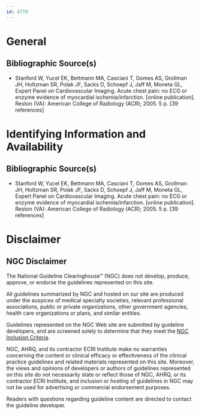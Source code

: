 ```yaml
---
id: 4770
---
```


# General

## Bibliographic Source(s)

- Stanford W, Yucel EK, Bettmann MA, Casciani T, Gomes AS, Grollman JH, Holtzman SR, Polak JF, Sacks D, Schoepf J, Jaff M, Moneta GL, Expert Panel on Cardiovascular Imaging. Acute chest pain: no ECG or enzyme evidence of myocardial ischemia/infarction. [online publication]. Reston (VA): American College of Radiology (ACR); 2005. 5 p. [39 references]

# Identifying Information and Availability

## Bibliographic Source(s)

- Stanford W, Yucel EK, Bettmann MA, Casciani T, Gomes AS, Grollman JH, Holtzman SR, Polak JF, Sacks D, Schoepf J, Jaff M, Moneta GL, Expert Panel on Cardiovascular Imaging. Acute chest pain: no ECG or enzyme evidence of myocardial ischemia/infarction. [online publication]. Reston (VA): American College of Radiology (ACR); 2005. 5 p. [39 references]

# Disclaimer

## NGC Disclaimer

The National Guideline Clearinghouse™ (NGC) does not develop, produce, approve, or endorse the guidelines represented on this site.

All guidelines summarized by NGC and hosted on our site are produced under the auspices of medical specialty societies, relevant professional associations, public or private organizations, other government agencies, health care organizations or plans, and similar entities.

Guidelines represented on the NGC Web site are submitted by guideline developers, and are screened solely to determine that they meet the [NGC Inclusion Criteria](/help-and-about/summaries/inclusion-criteria).

NGC, AHRQ, and its contractor ECRI Institute make no warranties concerning the content or clinical efficacy or effectiveness of the clinical practice guidelines and related materials represented on this site. Moreover, the views and opinions of developers or authors of guidelines represented on this site do not necessarily state or reflect those of NGC, AHRQ, or its contractor ECRI Institute, and inclusion or hosting of guidelines in NGC may not be used for advertising or commercial endorsement purposes.

Readers with questions regarding guideline content are directed to contact the guideline developer.

